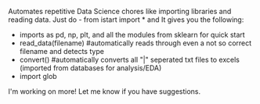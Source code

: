 Automates repetitive Data Science chores like importing libraries and reading data. Just do - from istart import * and It gives you the following:
   - imports as pd, np, plt, and all the modules from sklearn for quick start 
   - read_data(filename) #automatically reads through even a not so correct filename and detects type
   - convert() #automatically converts all "|" seperated txt files to excels (imported from databases for analysis/EDA)
   - import glob
   

I'm working on more! Let me know if you have suggestions.
